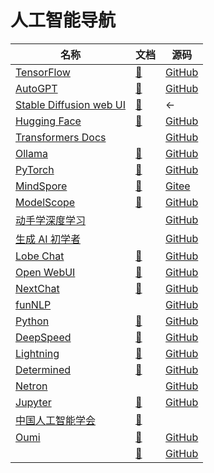 # 人工智能导航

| 名称 | 文档 | 源码 |
| --- | --- | --- |
| [TensorFlow](https://tensorflow.google.cn/) | [📖](https://tensorflow.google.cn/learn) | [GitHub](https://github.com/tensorflow/) |
| [AutoGPT](https://agpt.co/) | [📖](https://docs.agpt.co/) | [GitHub](https://github.com/Significant-Gravitas/AutoGPT) |
| [Stable Diffusion web UI](https://github.com/AUTOMATIC1111/stable-diffusion-webui) | [📖](https://github.com/AUTOMATIC1111/stable-diffusion-webui/wiki) | ← |
| [Hugging Face](https://huggingface.co/) | [📖](https://huggingface.co/Docs) | [GitHub](https://github.com/huggingface/) |
| [Transformers Docs](https://huggingface.co/transformers/) | | [GitHub](https://github.com/huggingface/transformers) |
| [Ollama](https://ollama.com/) | [📖](https://github.com/ollama/ollama/tree/main/docs) | [GitHub](https://github.com/ollama/ollama) |
| [PyTorch](https://pytorch.org/) | [📖](https://pytorch.org/docs/stable/index.html) | [GitHub](https://github.com/pytorch) |
| [MindSpore](https://www.mindspore.cn/) | [📖](https://www.mindspore.cn/view) | [Gitee](https://gitee.com/mindspore/mindspore) |
| [ModelScope](https://www.modelscope.cn/home) | [📖](https://www.modelscope.cn/docs/) | [GitHub](https://github.com/modelscope/modelscope) |
| [动手学深度学习](https://zh.d2l.ai/) |  | [GitHub](https://github.com/d2l-ai/d2l-zh) |
| [生成 AI 初学者](https://microsoft.github.io/generative-ai-for-beginners/) | | [GitHub](https://github.com/Microsoft/generative-ai-for-beginners) |
| [Lobe Chat](https://lobehub.com/zh) | [📖](https://lobehub.com/zh/docs/usage/start) | [GitHub](https://github.com/lobehub/lobe-chat) |
| [Open WebUI](https://openwebui.com/) | [📖](https://docs.openwebui.com/) | [GitHub](https://github.com/open-webui/open-webui) |
| [NextChat](https://nextchat.dev/) | [📖](https://github.com/ChatGPTNextWeb/NextChat/tree/main/docs) | [GitHub](https://github.com/ChatGPTNextWeb/NextChat) |
| [funNLP](https://zhuanlan.zhihu.com/yangyangfuture) | | [GitHub](https://github.com/fighting41love/funNLP) |
| [Python](https://www.python.org/) | [📖](https://docs.python.org/) | [GitHub](https://github.com/python/cpython) |
| [DeepSpeed](https://www.deepspeed.ai/) | [📖](https://deepspeed.readthedocs.io/) | [GitHub](https://github.com/microsoft/DeepSpeed) |
| [Lightning](https://lightning.ai/) | [📖](https://lightning.ai/docs/pytorch/stable/) | [GitHub](https://github.com/Lightning-AI/pytorch-lightning) |
| [Determined](https://www.determined.ai/) | [📖](https://docs.determined.ai/latest/) | [GitHub](https://github.com/determined-ai/determined) |
| [Netron](https://netron.app/) | | [GitHub](https://github.com/lutzroeder/netron) |
| [Jupyter](https://jupyter.org/) | [📖](https://docs.jupyter.org/) | [GitHub](https://github.com/jupyter/) |
| [中国人工智能学会](https://caai.cn/) | [📖](https://dl.caai.cn/) | []() |
| [Oumi](https://oumi.ai/) | [📖](https://oumi.ai/docs/en/latest/index.html) | [GitHub](https://github.com/oumi-ai/oumi) |
| []() | [📖]() | [GitHub]() |
